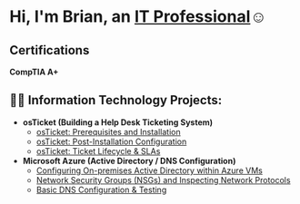 <h1>Hi, I'm Brian, an <a href="https://linkedin.com/in/brian-cole-4b3b51332/">IT Professional</a>☺</h1>

<h2> Certifications</h2>
<b>CompTIA A+</b>


<h2>👨‍💻 Information Technology Projects:</h2>

- <b>osTicket (Building a Help Desk Ticketing System)</b>
  - [osTicket: Prerequisites and Installation](https://github.com/Brianracole/osticket-prereqs)
  - [osTicket: Post-Installation Configuration](https://github.com/Brianracole/post-install-config)
  - [osTicket: Ticket Lifecycle & SLAs](https://github.com/Brianracole/ticket-lifecycle)
- <b>Microsoft Azure (Active Directory / DNS Configuration)</b>
  - [Configuring On-premises Active Directory within Azure VMs](https://github.com/Brianracole/Configure-Active-Directory)
  - [Network Security Groups (NSGs) and Inspecting Network Protocols](https://github.com/Brianracole/azure-network-protocols)
  - [Basic DNS Configuration & Testing](https://github.com/Brianracole/azure-network-protocols)

